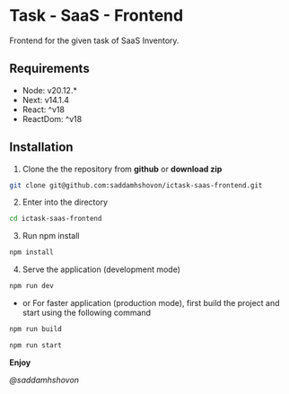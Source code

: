 # Task - SaaS - Frontend

Frontend for the given task of SaaS Inventory.

## Requirements

- Node: v20.12.*
- Next: v14.1.4
- React: ^v18
- ReactDom: ^v18

## Installation

1. Clone the the repository from **github** or **download zip**

```bash
git clone git@github.com:saddamhshovon/ictask-saas-frontend.git
```

2. Enter into the directory

```bash
cd ictask-saas-frontend
```

3. Run npm install

```bash
npm install
```

4. Serve the application (development mode)

```bash
npm run dev
```

- or For faster application (production mode), first build the project and start using the following command

```bash
npm run build

npm run start
```

**Enjoy**

*@saddamhshovon*